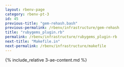 ```yaml
---
layout: rbenv-page
category: rbenv-pt-3
id: 45
previous-title: "gem-rehash.bash"
previous-permalink: /rbenv/infrastructure/gem-rehash
title: "rubygems_plugin.rb"
permalink: /rbenv/infrastructure/rubygems_plugin-rb
next-title: "Makefile.in"
next-permalink: /rbenv/infrastructure/makefile
---
```


{% include_relative 3-ae-content.md %}
